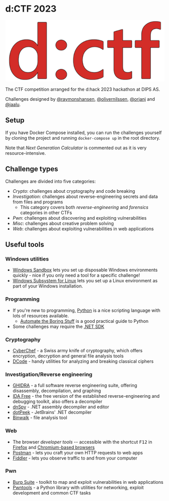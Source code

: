 # d:CTF 2023

![d:CTF Logo](dctflogo.png)

The CTF competition arranged for the d:hack 2023 hackathon at DIPS AS.

Challenges designed by [@raymonshansen](https://github.com/raymonshansen/), [@olivernilssen](https://github.com/olivernilssen), [@orjanj](https://github.com/orjanj) and [@jaalu](https://github.com/jaalu).

## Setup

If you have Docker Compose installed, you can run the challenges yourself by cloning the project and running `docker-compose up` in the root directory.

Note that *Next Generation Calculator* is commented out as it is very resource-intensive.

## Challenge types

Challenges are divided into five categories:

* *Crypto*: challenges about cryptography and code breaking
* *Investigation*: challenges about reverse-engineering secrets and data from files and programs
    * This category covers both *reverse-engineering* and *forensics* categories in other CTFs
* *Pwn*: challenges about discovering and exploiting vulnerabilities
* *Misc*: challenges about creative problem solving
* *Web*: challenges about exploiting vulnerabilities in web applications

## Useful tools 

### Windows utilities

* [Windows Sandbox](https://learn.microsoft.com/en-us/windows/security/application-security/application-isolation/windows-sandbox/windows-sandbox-overview) lets you set up disposable Windows environments quickly - nice if you only need a tool for a specific challenge!
* [Windows Subsystem for Linux](https://learn.microsoft.com/en-us/windows/wsl/install) lets you set up a Linux environment as part of your Windows installation.

### Programming

* If you're new to programming, [Python](https://www.python.org/) is a nice scripting language with lots of resources available.
    * [Automate the Boring Stuff](https://automatetheboringstuff.com/) is a good practical guide to Python
* Some challenges may require the [.NET SDK](https://dotnet.microsoft.com/en-us/download/visual-studio-sdks)

### Cryptography

* [CyberChef](https://gchq.github.io/CyberChef/) - a Swiss army knife of cryptography, which offers encryption, decryption and general file analysis tools
* [DCode](https://www.dcode.fr/en) - handy utilities for analyzing and breaking classical ciphers 

### Investigation/Reverse engineering

* [GHIDRA](https://ghidra-sre.org/) - a full software reverse engineering suite, offering disassembly, decompilation, and graphing
* [IDA Free](https://hex-rays.com/ida-free/) - the free version of the established reverse-engineering and debugging toolkit, also offers a decompiler
* [dnSpy](https://github.com/dnSpy/dnSpy) - .NET assembly decompiler and editor
* [dotPeek](https://www.jetbrains.com/decompiler/) - JetBrains' .NET decompiler
* [Binwalk](https://github.com/ReFirmLabs/binwalk/wiki/Quick-Start-Guide) - file analysis tool

### Web

* The browser *developer tools* -- accessible with the shortcut <kbd>F12</kbd> in [Firefox](https://developer.mozilla.org/en-US/docs/Learn/Common_questions/Tools_and_setup/What_are_browser_developer_tools) and [Chromium-based browsers](https://developer.chrome.com/docs/devtools/open/) 
* [Postman](https://www.postman.com/) - lets you craft your own HTTP requests to web apps
* [Fiddler](https://www.telerik.com/download/fiddler) - lets you observe traffic to and from your computer

### Pwn

* [Burp Suite](https://portswigger.net/burp/communitydownload) - toolkit to map and exploit vulnerabilities in web applications
* [Pwntools](https://docs.pwntools.com/en/stable/) - a Python library with utilities for networking, exploit development and common CTF tasks

